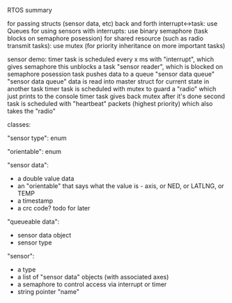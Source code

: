 RTOS summary

for passing structs (sensor data, etc) back and forth interrupt<->task: use Queues
for using sensors with interrupts: use binary semaphore (task blocks on semaphore posession)
for shared resource (such as radio transmit tasks): use mutex (for priority inheritance on more important tasks)

sensor demo:
timer task is scheduled every x ms with "interrupt", which gives semaphore
this unblocks a task "sensor reader", which is blocked on semaphore posession
task pushes data to a queue "sensor data queue"
"sensor data queue" data is read into master struct for current state in another task
timer task is scheduled with mutex to guard a "radio" which just prints to the console
timer task gives back mutex after it's done
second task is scheduled with "heartbeat" packets (highest priority) which also takes the "radio"

classes:

"sensor type": enum

"orientable": enum

"sensor data":

- a double value data
- an "orientable" that says what the value is - axis, or NED, or LATLNG, or TEMP
- a timestamp
- a crc code? todo for later

"queueable data":

- sensor data object
- sensor type

"sensor":

- a type
- a list of "sensor data" objects (with associated axes)
- a semaphore to control access via interrupt or timer
- string pointer "name"
